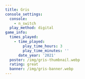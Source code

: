 ```yaml
---
title: Gris
console_settings:
  console:
    - n_switch
  play_method: digital
game_info:
  times_played:
    - time_played:
        play_time_hours: 3
        play_time_minutes: ''
      date_year: '2021'
  poster: /img/gris-thumbnail.webp
  rating: great
  banner: /img/gris-banner.webp
---
```

